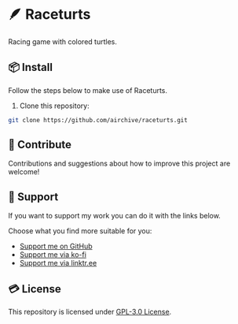 # 🪶 Raceturts
Racing game with colored turtles.

## 📦 Install
Follow the steps below to make use of Raceturts.

1. Clone this repository:
```bash
git clone https://github.com/airchive/raceturts.git
```

## 🤝 Contribute
Contributions and suggestions about how to improve this project are welcome!

## 💚 Support
If you want to support my work you can do it with the links below.

Choose what you find more suitable for you:
- [Support me on GitHub](https://github.com/sponsors/Airscripts)
- [Support me via ko-fi](https://ko-fi.com/airscript)
- [Support me via linktr.ee](https://linktr.ee/airscript)

## 💳 License
This repository is licensed under [GPL-3.0 License](https://github.com/airchive/raceturts/blob/main/LICENSE).
